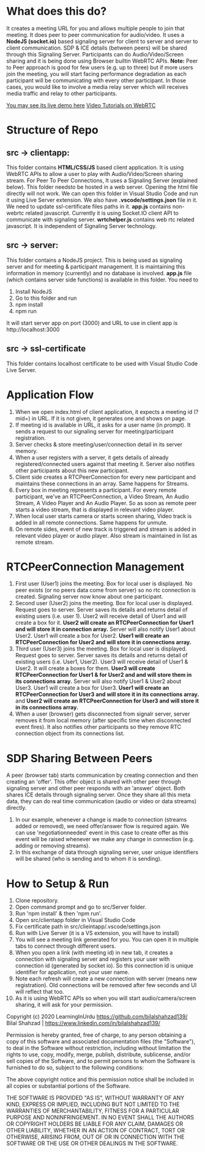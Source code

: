 
# What does this do?
It creates a meeting URL for you and allows multiple people to join that meeting. It does peer to peer communication for audio/video. It uses a **NodeJS (socket.io)** based signaling server for client to server and server to client communication. SDP & ICE details (between peers) will be shared through this Signaling Server. Participants can do Audio/Video/Screen sharing and it is being done using Browser builtin WebRTC APIs. 
**Note:** Peer to Peer approach is good for few users (e.g. up to three) but if more users join the meeting, you will start facing performance degradation as each participant will be communicating with every other participant. In those cases, you would like to involve a media relay server which will receives media traffic and relay to other participants.

[You may see its live demo here](https://webrtcclient.azurewebsites.net/)
[Video Tutorials on WebRTC](https://www.youtube.com/watch?v=ye7PtovMzb4&list=PL0kdOcU3HXGKW8yEEaY_5lz02vFj6gYFW)

# Structure of Repo

## src -> clientapp: 
This folder contains **HTML/CSS/JS** based client application. It is using WebRTC APIs to allow a user to play with Audio/Video/Screen sharing stream. For Peer To Peer Connections, It uses a Signaling Server (explained below). This folder needsto be hosted in a web server. Opening the html file directly will not work. We can open this folder in Visual Studio Code and run it using Live Server extension. We also have **.vscode/settings.json** file in it. We need to update ssl-certificate files paths in it.
**app.js** contains non-webrtc related javascript. Currently it is using Socket.IO client API to communicate with signaling server. 
**wrtchelper.js** contains web rtc related javascript. It is independent of Signaling Server technology.
## src -> server:
This folder contains a NodeJS project. This is being used as signaling server and for meeting & participant management. It is maintaining this information in memory (currently) and no database is involved. **app.js** file (which contains server side functions) is available in this folder. You need to 
1. Install NodeJS
2. Go to this folder and run
3. npm install
4. npm run

It will start server app on port (3000) and URL to use in client app is http://localhost:3000

## src -> ssl-certificate
This folder contains localhost certificate to be used with Visual Studio Code Live Server.

# Application Flow
1. When we open index.html of client application, it expects a meeting id (?mid=) in URL. If it is not given, it generates one and shows on page.
2. If meeting id is available in URL, it asks for a user name (in prompt). It sends a request to our signaling server for meeting/participant registration.
3. Server checks & store meeting/user/connection detail in its server memory.
4. When a user registers with a server, it gets details of already registered/connected users against that meeting it. Server also notifies other participants about this new participant. 
5. Client side creates a RTCPeerConnection for every new participant and maintains these connections in an array. Same happens for Streams. 
6. Every box in meeting represents a participant. For every remote participant, we've an RTCPeerConnection, a Video Stream, An Audio Stream, A Video Player and An Audio Player. So as soon as remote peer starts a video stream, that is displayed in relevant video player. 
7. When local user starts camera or starts screen sharing, Video track is added in all remote connections. Same happens for unmute.
8. On remote sides, event of new track is triggered and stream is added in relevant video player or audio player. Also stream is maintained in list as remote stream.

# RTCPeerConnection Management

1. First user (User1) joins the meeting. Box for local user is displayed. No peer exists (or no peers data come from server) so no rtc connection is created. Signaling server now know about one participant.
2. Second user (User2) joins the meeting.  Box for local user is displayed. Request goes to server. Server saves its details and returns detail of existing users (i.e. user 1). User2 will receive detail of User1 and will create a box for it. **User2 will create an RTCPeerConnection for User1 and will store it in connection array.** Server will also notify User1 about User2. User1 will create a box for User2.  **User1 will create an RTCPeerConnection for User2 and will store it in connections array.**
3. Third user (User3) joins the meeting. Box for local user is displayed. Request goes to server. Server saves its details and returns detail of existing users (i.e. User1, User2). User3 will receive detail of User1 & User2. It will create a boxes for them. **User3 will create RTCPeerConnection for User1 & for User2 and  and will store them in its connections array.** Server will also notify User1 & User2 about User3. User1 will create a box for User3.  **User1 will create an RTCPeerConnection for User3 and will store it in its connections array.** and **User2 will create an RTCPeerConnection for User3 and will store it in its connections array.**
4. When a user (browser) gets disconnected from signalr server, server removes it from local memory (after specific time when disconnected event fires). It also notifies other participants so they remove RTC connection object from its connections list.

# SDP Sharing Between Peers

A peer (browser tab) starts communication by creating connection and then creating an 'offer'. This offer object is shared with other peer through signaling server and other peer responds with an 'answer' object. Both shares ICE details through signaling server. Once they share all this meta data, they can do real time communication (audio or video or data streams) directly.

1. In our example, whenever a change is made to connection (streams added or removed), we need offer/answer flow is required again. We can use 'negotiationneeded' event in this case to create offer as this event will be raised whenever we make any change in connection (e.g. adding or removing streams).
2. In this exchange of data through signaling server, user unique identifiers will be shared (who is sending and to whom it is sending).

# How to Setup & Run

1. Clone repository. 
2. Open command prompt and go to src/Server folder. 
3. Run 'npm install' & then 'npm run'.
4. Open src/clientapp folder in Visual Studio Code
5. Fix certificate path in src/clieintapp/.vscode/settings.json
6. Run with Live Server (it is a VS extension, you will have to install)
7. You will see a meeting link generated for you. You can open it in multiple tabs to connect through different users. 
8. When you open a link (with meeting id) in new tab, it creates a connection with signaling server and registers your user with connection id (generated by socket io). So this connection id is unique identifier for application, not your user name.
9. Note each refresh will create a new connection with server (means new registration). Old connections will be removed after few seconds and UI will reflect that too.
10. As it is using WebRTC APIs so when you will start audio/camera/screen sharing, it will ask for your permission.

Copyright (c) 2020 LearningInUrdu https://github.com/bilalshahzad139/
Bilal Shahzad | https://www.linkedin.com/in/bilalshahzad139/

Permission is hereby granted, free of charge, to any person obtaining a copy
of this software and associated documentation files (the "Software"), to deal
in the Software without restriction, including without limitation the rights
to use, copy, modify, merge, publish, distribute, sublicense, and/or sell
copies of the Software, and to permit persons to whom the Software is
furnished to do so, subject to the following conditions:

The above copyright notice and this permission notice shall be included in all
copies or substantial portions of the Software.

THE SOFTWARE IS PROVIDED "AS IS", WITHOUT WARRANTY OF ANY KIND,
EXPRESS OR IMPLIED, INCLUDING BUT NOT LIMITED TO THE WARRANTIES OF
MERCHANTABILITY, FITNESS FOR A PARTICULAR PURPOSE AND NONINFRINGEMENT.
IN NO EVENT SHALL THE AUTHORS OR COPYRIGHT HOLDERS BE LIABLE FOR ANY CLAIM,
DAMAGES OR OTHER LIABILITY, WHETHER IN AN ACTION OF CONTRACT, TORT OR
OTHERWISE, ARISING FROM, OUT OF OR IN CONNECTION WITH THE SOFTWARE OR THE USE
OR OTHER DEALINGS IN THE SOFTWARE.